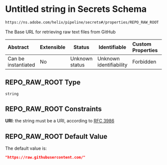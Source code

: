 # Untitled string in Secrets Schema

```txt
https://ns.adobe.com/helix/pipeline/secrets#/properties/REPO_RAW_ROOT
```

The Base URL for retrieving raw text files from GitHub


| Abstract            | Extensible | Status         | Identifiable            | Custom Properties | Additional Properties | Access Restrictions | Defined In                                                          |
| :------------------ | ---------- | -------------- | ----------------------- | :---------------- | --------------------- | ------------------- | ------------------------------------------------------------------- |
| Can be instantiated | No         | Unknown status | Unknown identifiability | Forbidden         | Allowed               | none                | [secrets.schema.json\*](secrets.schema.json "open original schema") |

## REPO_RAW_ROOT Type

`string`

## REPO_RAW_ROOT Constraints

**URI**: the string must be a URI, according to [RFC 3986](https://tools.ietf.org/html/rfc3986 "check the specification")

## REPO_RAW_ROOT Default Value

The default value is:

```json
"https://raw.githubusercontent.com/"
```
